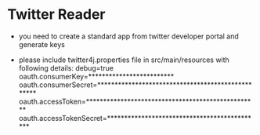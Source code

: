 # Twitter Reader

* you need to create a standard app from twitter developer portal and generate keys
  
* please include twitter4j.properties file in src/main/resources with following details:
  debug=true
  oauth.consumerKey=*************************
  oauth.consumerSecret=**************************************************
  oauth.accessToken=**************************************************
  oauth.accessTokenSecret=*********************************************